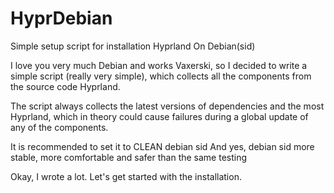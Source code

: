 # HyprDebian
Simple setup script for installation Hyprland On Debian(sid)

I love you very much Debian and works Vaxerski, so I decided to write a simple script (really very simple), which collects all the components from the source code Hyprland. 

The script always collects the latest versions of dependencies and the most Hyprland, which in theory could cause failures during a global update of any of the components.

It is recommended to set it to CLEAN debian sid And yes, debian sid more stable, more comfortable and safer than the same testing

Okay, I wrote a lot. Let's get started with the installation.



